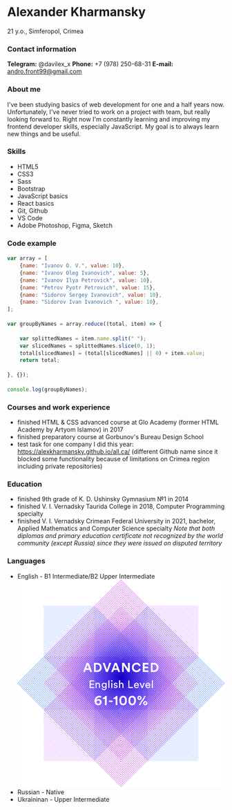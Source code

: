 # Alexander Kharmansky
21 y.o., Simferopol, Crimea

### Contact information

__Telegram:__ @davilex_x
__Phone:__ +7 (978) 250-68-31
__E-mail:__ andro.front99@gmail.com

### About me

I've been studying basics of web development for one and a half years now. Unfortunately, I've never tried to work on a project with team, but really looking forward to. Right now I'm constantly learning and improving my frontend developer skills, especially JavaScript. My goal is to always learn new things and be useful.

### Skills
* HTML5
* CSS3
* Sass
* Bootstrap
* JavaScript basics
* React basics
* Git, Github
* VS Code
* Adobe Photoshop, Figma, Sketch


### Code example

```javascript
var array = [
    {name: "Ivanov O. V.", value: 10},
    {name: "Ivanov Oleg Ivanovich", value: 5},
    {name: "Ivanov Ilya Petrovick", value: 10},
    {name: "Petrov Pyotr Petrovich", value: 15},
    {name: "Sidorov Sergey Ivanovich", value: 10},
    {name: "Sidorov Ivan Ivanovich ", value: 10},
];

var groupByNames = array.reduce((total, item) => {

    var splittedNames = item.name.split(" ");
    var slicedNames = splittedNames.slice(0, 1);
    total[slicedNames] = (total[slicedNames] || 0) + item.value;
    return total;

}, {});

console.log(groupByNames);
```

### Courses and work experience
* finished HTML & CSS advanced course at Glo Academy (former HTML Academy by Artyom Islamov) in 2017
* finished preparatory course at Gorbunov's Bureau Design School
* test task for one company I did this year: https://alexkharmansky.github.io/all.ca/ (different Github name since it blocked some functionality because of limitations on Crimea region including private repositories)

### Education
* finished 9th grade of K. D. Ushinsky Gymnasium №1 in 2014
* finished V. I. Vernadsky Taurida College in 2018, Computer Programming specialty
* finished V. I. Vernadsky Crimean Federal University in 2021, bachelor, Applied Mathematics and Computer Science specialty
_Note that both diplomas and primary education certificate not recognized by the world community (except Russia) since they were issued on disputed territory_

### Languages
* English - B1 Intermediate/B2 Upper Intermediate
![advanced english level](img/EFSET-test-results.png)
* Russian - Native
* Ukraininan - Upper Intermediate